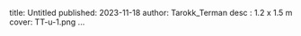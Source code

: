 title: Untitled
published: 2023-11-18
author: Tarokk_Terman
desc : 1.2 x 1.5 m
cover: TT-u-1.png
...






